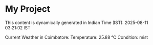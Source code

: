 # My Project

This content is dynamically generated in Indian Time (IST): 2025-08-11 03:21:02 IST


Current Weather in Coimbatore:
Temperature: 25.88 °C
Condition: mist
